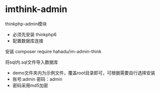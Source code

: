 # imthink-admin
thinkphp-admin模块

* 必须先安装 thinkphp6
* 配置数据库连接

安装 composer require hahadu/im-admin-think

将sql内.sql文件导入数据库

* demo文件夹内为示例文件，覆盖root目录即可，可根据需要自行选择安装
* 账号:admin 密码：admin
* 密码采用md5加密
